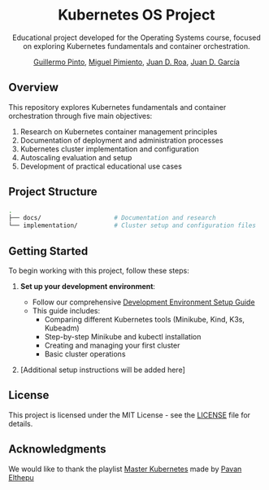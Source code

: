 



<div align="center">
  
# Kubernetes OS Project

Educational project developed for the Operating Systems course, focused on exploring Kubernetes fundamentals and container orchestration.

[Guillermo Pinto](https://github.com/guillepinto), [Miguel Pimiento](https://github.com/pimientoyolo125), [Juan D. Roa](https://github.com/JuanRoa785), [Juan D. García](https://github.com/JdgH957)

</div> 

## Overview
This repository explores Kubernetes fundamentals and container orchestration through five main objectives:
1. Research on Kubernetes container management principles
2. Documentation of deployment and administration processes
3. Kubernetes cluster implementation and configuration
4. Autoscaling evaluation and setup
5. Development of practical educational use cases

## Project Structure
```bash
.
├── docs/                    # Documentation and research
└── implementation/          # Cluster setup and configuration files
```

## Getting Started
To begin working with this project, follow these steps:

1. **Set up your development environment**: 
   - Follow our comprehensive [Development Environment Setup Guide](docs/setup-guide.md)
   - This guide includes:
     - Comparing different Kubernetes tools (Minikube, Kind, K3s, Kubeadm)
     - Step-by-step Minikube and kubectl installation
     - Creating and managing your first cluster
     - Basic cluster operations

2. [Additional setup instructions will be added here]

## License
This project is licensed under the MIT License - see the [LICENSE](https://github.com/guillepinto/kubernetes-os/blob/main/LICENSE) file for details.

## Acknowledgments
We would like to thank the playlist [Master Kubernetes](https://www.youtube.com/playlist?list=PLrMP04WSdCjrkNYSFvFeiHrfpsSVDFMDR) made by [Pavan Elthepu](https://www.youtube.com/@PavanElthepu)
